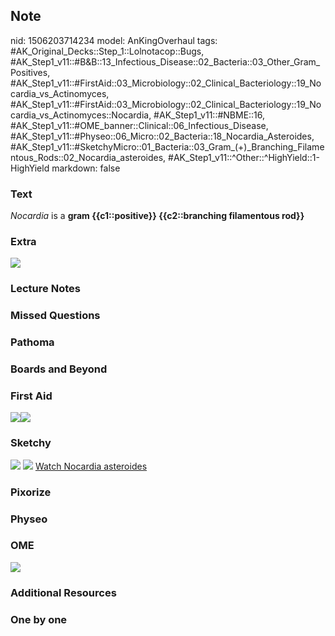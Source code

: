 ## Note
nid: 1506203714234
model: AnKingOverhaul
tags: #AK_Original_Decks::Step_1::Lolnotacop::Bugs, #AK_Step1_v11::#B&B::13_Infectious_Disease::02_Bacteria::03_Other_Gram_Positives, #AK_Step1_v11::#FirstAid::03_Microbiology::02_Clinical_Bacteriology::19_Nocardia_vs_Actinomyces, #AK_Step1_v11::#FirstAid::03_Microbiology::02_Clinical_Bacteriology::19_Nocardia_vs_Actinomyces::Nocardia, #AK_Step1_v11::#NBME::16, #AK_Step1_v11::#OME_banner::Clinical::06_Infectious_Disease, #AK_Step1_v11::#Physeo::06_Micro::02_Bacteria::18_Nocardia_Asteroides, #AK_Step1_v11::#SketchyMicro::01_Bacteria::03_Gram_(+)_Branching_Filamentous_Rods::02_Nocardia_asteroides, #AK_Step1_v11::^Other::^HighYield::1-HighYield
markdown: false

### Text
<i>Nocardia</i> is a <b>gram {{c1::positive}} {{c2::branching
filamentous rod}}</b>

### Extra
<img src="paste-62886911148512.jpg">

### Lecture Notes


### Missed Questions


### Pathoma


### Boards and Beyond


### First Aid
<img src="paste-153411936845827.jpg"><img src=
"paste-0e4b7cb8947d8dd17dc6d0456000264cb2c95cb5.jpg">

### Sketchy
<img src="paste-150250840915971.jpg"> <img src=
"paste-3873907fc8d0651b73d718dae0df08e2c3c44bc5.png"> <a href=
"https://dashboard.sketchy.com/study/medical/courses/medical-microbiology/units/medical-microbiology-bacteria/videos/medical-microbiology-bacteria-gram-positive-branching-filamentous-rods-nocardia-asteroides?utm_source=anki&utm_medium=partnership&utm_campaign=february_update&utm_content=medical">
Watch Nocardia asteroides</a>

### Pixorize


### Physeo


### OME
<div class="ome-widget">
  <a href=
  "https://onlinemeded.org/spa/infectious-disease?ref=anki"><img src="_OME_AnkiFlashcards_Topic_4.png"></a>
</div>

### Additional Resources


### One by one

